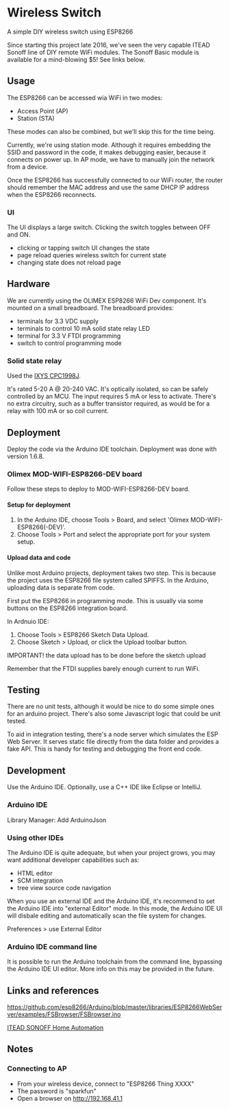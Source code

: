 # Wireless Switch

A simple DIY wireless switch using ESP8266

Since starting this project late 2016, we've seen the very capable ITEAD Sonoff line of DIY remote WiFi modules.
The Sonoff Basic module is available for a mind-blowing $5! See links below.

## Usage

The ESP8266 can be accessed wia WiFi in two modes:

- Access Point (AP)
- Station (STA)

These modes can also be combined, but we'll skip this for the time being.

Currently, we're using station mode. Although it requires embedding the SSID and password in the code,
it makes debugging easier, because it connects on power up. In AP mode, we have to manually join the network
from a device.

Once the ESP8266 has successfully connected to our WiFi router, the router should remember the MAC address
and use the same DHCP IP address when the ESP8266 reconnects.

### UI

The UI displays a large switch. Clicking the switch toggles between OFF and ON.

- clicking or tapping switch UI changes the state
- page reload queries wireless switch for current state
- changing state does not reload page

## Hardware

We are currently using the OLIMEX ESP8266 WiFi Dev component. It's mounted on a small breadboard. The breadboard provides:

- terminals for 3.3 VDC supply
- terminals to control 10 mA solid state relay LED
- terminal for 3.3 V FTDI programming
- switch to control programming mode

### Solid state relay
Used the [IXYS CPC1998J](https://www.digikey.com/product-detail/en/ixys-integrated-circuits-division/CPC1998J/CLA368-ND/2561233).

It's rated 5-20 A @ 20-240 VAC. It's optically isolated, so can be safely controlled by an MCU. The input requires 5 mA or less to activate. There's no extra circuitry, such as a buffer transistor required, as would be for a relay with 100 mA or so coil current.

## Deployment

Deploy the code via the Arduino IDE toolchain. Deployment was done with version 1.6.8.

### Olimex MOD-WIFI-ESP8266-DEV board

Follow these steps to deploy to MOD-WIFI-ESP8266-DEV board.

#### Setup for deployment

1. In the Arduino IDE, choose Tools > Board, and select 'Olimex MOD-WIFI-ESP8266(-DEV)'.
1. Choose Tools > Port and select the appropriate port for your system setup.

#### Upload data and code

Unlike most Arduino projects, deployment takes two step.
This is because the project uses the ESP8266 file system called SPIFFS.
In the Arduino, uploading data is separate from code.

First put the ESP8266 in programming mode. This is usually via some buttons on the ESP8266 integration board.

In Ardnuio IDE:

1. Choose Tools > ESP8266 Sketch Data Upload.
1. Choose Sketch > Upload, or click the Upload toolbar button.

IMPORTANT! the data upload has to be done before the sketch upload

Remember that the FTDI supplies barely enough current to run WiFi.

## Testing

There are no unit tests, although it would be nice to do some simple ones for an arduino project.
There's also some Javascript logic that could be unit tested.

To aid in integration testing, there's a node server which simulates the ESP Web Server. It serves static
file directly from the data folder and provides a fake API. This is handy for testing and debugging the front end
code.

## Development

Use the Arduino IDE. Optionally, use a C++ IDE like Eclipse or IntelliJ.

### Arduino IDE

Library Manager: Add ArduinoJson

### Using other IDEs

The Arduino IDE is quite adequate, but when your project grows, you may want additional developer capabilities such as:

- HTML editor
- SCM integration
- tree view source code navigation

When you use an external IDE and the Arduino IDE, it's recommend to set the Arduino IDE into "external Editor" mode.
In this mode, the Arduino IDE UI will disbale editing and automatically scan the file system for changes.

Preferences > use External Editor

### Arduino IDE command line

It is possible to run the Arduino toolchain from the command line, bypassing the Arduino IDE UI editor. More info
on this may be provided in the future.

## Links and references

https://github.com/esp8266/Arduino/blob/master/libraries/ESP8266WebServer/examples/FSBrowser/FSBrowser.ino

[ITEAD SONOFF Home Automation](https://www.itead.cc/smart-home.html)

## Notes

### Connecting to AP

- From your wireless device, connect to "ESP8266 Thing XXXX"
- The password is "sparkfun"
- Open a browser on http://192.168.41.1


